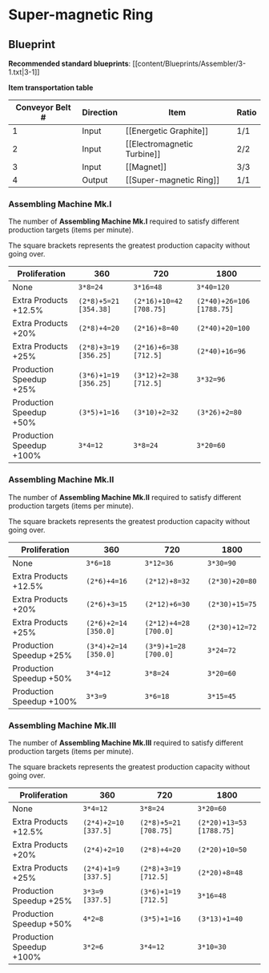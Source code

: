 # Super-magnetic Ring

## Blueprint

**Recommended standard blueprints**: [[content/Blueprints/Assembler/3-1.txt|3-1]]

**Item transportation table**

| Conveyor Belt # | Direction | Item                        | Ratio |
| --------------- | --------- | --------------------------- | ----- |
| 1               | Input     | [[Energetic Graphite]]      | 1/1   |
| 2               | Input     | [[Electromagnetic Turbine]] | 2/2   |
| 3               | Input     | [[Magnet]]                  | 3/3   |
| 4               | Output    | [[Super-magnetic Ring]]     | 1/1   |

### Assembling Machine Mk.I

The number of **Assembling Machine Mk.I** required to satisfy different production targets (items per minute).

The square brackets represents the greatest production capacity without going over.

| Proliferation            | 360                   | 720                     | 1800                      |
| ------------------------ | --------------------- | ----------------------- | ------------------------- |
| None                     | `3*8=24`              | `3*16=48`               | `3*40=120`                |
| Extra Products +12.5%    | `(2*8)+5=21 [354.38]` | `(2*16)+10=42 [708.75]` | `(2*40)+26=106 [1788.75]` |
| Extra Products +20%      | `(2*8)+4=20`          | `(2*16)+8=40`           | `(2*40)+20=100`           |
| Extra Products +25%      | `(2*8)+3=19 [356.25]` | `(2*16)+6=38 [712.5]`   | `(2*40)+16=96`            |
| Production Speedup +25%  | `(3*6)+1=19 [356.25]` | `(3*12)+2=38 [712.5]`   | `3*32=96`                 |
| Production Speedup +50%  | `(3*5)+1=16`          | `(3*10)+2=32`           | `(3*26)+2=80`             |
| Production Speedup +100% | `3*4=12`              | `3*8=24`                | `3*20=60`                 |

### Assembling Machine Mk.II

The number of **Assembling Machine Mk.II** required to satisfy different production targets (items per minute).

The square brackets represents the greatest production capacity without going over.

| Proliferation            | 360                  | 720                   | 1800           |
| ------------------------ | -------------------- | --------------------- | -------------- |
| None                     | `3*6=18`             | `3*12=36`             | `3*30=90`      |
| Extra Products +12.5%    | `(2*6)+4=16`         | `(2*12)+8=32`         | `(2*30)+20=80` |
| Extra Products +20%      | `(2*6)+3=15`         | `(2*12)+6=30`         | `(2*30)+15=75` |
| Extra Products +25%      | `(2*6)+2=14 [350.0]` | `(2*12)+4=28 [700.0]` | `(2*30)+12=72` |
| Production Speedup +25%  | `(3*4)+2=14 [350.0]` | `(3*9)+1=28 [700.0]`  | `3*24=72`      |
| Production Speedup +50%  | `3*4=12`             | `3*8=24`              | `3*20=60`      |
| Production Speedup +100% | `3*3=9`              | `3*6=18`              | `3*15=45`      |

### Assembling Machine Mk.III

The number of **Assembling Machine Mk.III** required to satisfy different production targets (items per minute).

The square brackets represents the greatest production capacity without going over.

| Proliferation            | 360                  | 720                   | 1800                     |
| ------------------------ | -------------------- | --------------------- | ------------------------ |
| None                     | `3*4=12`             | `3*8=24`              | `3*20=60`                |
| Extra Products +12.5%    | `(2*4)+2=10 [337.5]` | `(2*8)+5=21 [708.75]` | `(2*20)+13=53 [1788.75]` |
| Extra Products +20%      | `(2*4)+2=10`         | `(2*8)+4=20`          | `(2*20)+10=50`           |
| Extra Products +25%      | `(2*4)+1=9 [337.5]`  | `(2*8)+3=19 [712.5]`  | `(2*20)+8=48`            |
| Production Speedup +25%  | `3*3=9 [337.5]`      | `(3*6)+1=19 [712.5]`  | `3*16=48`                |
| Production Speedup +50%  | `4*2=8`              | `(3*5)+1=16`          | `(3*13)+1=40`            |
| Production Speedup +100% | `3*2=6`              | `3*4=12`              | `3*10=30`                |
